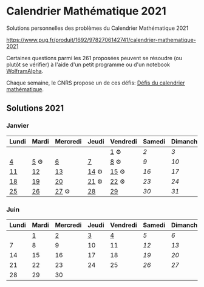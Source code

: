 # Calendrier Mathématique 2021

Solutions personnelles des problèmes du Calendrier Mathématique 2021

https://www.pug.fr/produit/1692/9782706142741/calendrier-mathematique-2021

Certaines questions parmi les 261 proposées peuvent se résoudre (ou plutôt se vérifier) à l'aide d'un petit programme ou d'un notebook [WolframAlpha](https://www.wolframalpha.com).

Chaque semaine, le CNRS propose un de ces défis: [Défis du calendrier mathématique](https://images.math.cnrs.fr/-Defis-du-Calendrier-mathematique-.html).

## Solutions 2021

### Janvier

|Lundi|Mardi|Mercredi|Jeudi|Vendredi|Samedi|Dimanche|
|---|---|---|---|---|---|---|
|    |    |    |    | [1](janvier/01.py) ⚙️ | *2* | *3* |
| [4](janvier/janvier.md#4-janvier) | [5](janvier/05.py) ⚙️ | [6](janvier/janvier.md#6-janvier) | [7](janvier/janvier.md#7-janvier) | [8](janvier/08.py) ⚙️ | *9* | *10* |
| [11](janvier/janvier.md#11-janvier) | [12](janvier/janvier.md#12-janvier) | [13](janvier/janvier.md#13-janvier) | [14](janvier/14.py) ⚙️ | [15](janvier/15.py) ⚙️ | *16* | *17* |
| [18](janvier/janvier.md#18-janvier) | [19](janvier/janvier.md#19-janvier) | [20](janvier/janvier.md#20-janvier) | [21](janvier/21.py) ⚙️ | [22](janvier/22.py) ⚙️ | *23* | *24* |
| [25](janvier/janvier.md#25-janvier) | [26](janvier/janvier.md#26-janvier) | [27](janvier/27.py) ⚙️ | [28](janvier/janvier.md#28-janvier) | [29](janvier/janvier.md#29-janvier) | *30* | *31* |
### Juin

|Lundi|Mardi|Mercredi|Jeudi|Vendredi|Samedi|Dimanche|
|---|---|---|---|---|---|---|
|    | [1](juin/juin.md#1-juin) | [2](juin/juin.md#2-juin) | [3](juin/juin.md#3-juin) | [4](juin/juin.md#4-juin) | *5* | *6* |
|  7 |  8 |  9 | 10 | 11 | *12* | *13* |
| 14 | 15 | 16 | 17 | 18 | *19* | *20* |
| 21 | 22 | 23 | 24 | 25 | *26* | *27* |
| 28 | 29 | 30 |    |    |    |    |
